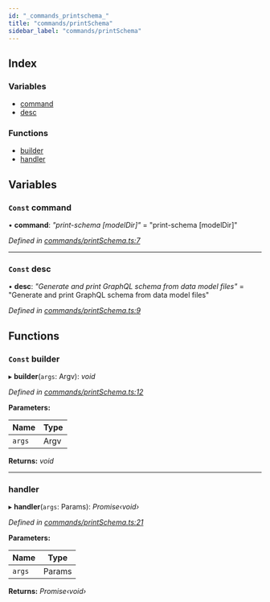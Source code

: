 ```yaml
---
id: "_commands_printschema_"
title: "commands/printSchema"
sidebar_label: "commands/printSchema"
---
```


## Index

### Variables

* [command](_commands_printschema_.md#const-command)
* [desc](_commands_printschema_.md#const-desc)

### Functions

* [builder](_commands_printschema_.md#const-builder)
* [handler](_commands_printschema_.md#handler)

## Variables

### `Const` command

• **command**: *"print-schema [modelDir]"* = "print-schema [modelDir]"

*Defined in [commands/printSchema.ts:7](https://github.com/aerogear/graphback/blob/b39280e7/packages/graphql-serve/src/commands/printSchema.ts#L7)*

___

### `Const` desc

• **desc**: *"Generate and print GraphQL schema from data model files"* = "Generate and print GraphQL schema from data model files"

*Defined in [commands/printSchema.ts:9](https://github.com/aerogear/graphback/blob/b39280e7/packages/graphql-serve/src/commands/printSchema.ts#L9)*

## Functions

### `Const` builder

▸ **builder**(`args`: Argv): *void*

*Defined in [commands/printSchema.ts:12](https://github.com/aerogear/graphback/blob/b39280e7/packages/graphql-serve/src/commands/printSchema.ts#L12)*

**Parameters:**

Name | Type |
------ | ------ |
`args` | Argv |

**Returns:** *void*

___

###  handler

▸ **handler**(`args`: Params): *Promise‹void›*

*Defined in [commands/printSchema.ts:21](https://github.com/aerogear/graphback/blob/b39280e7/packages/graphql-serve/src/commands/printSchema.ts#L21)*

**Parameters:**

Name | Type |
------ | ------ |
`args` | Params |

**Returns:** *Promise‹void›*
